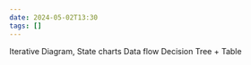 ```yaml
---
date: 2024-05-02T13:30
tags: []
---
```

Iterative Diagram,
State charts
Data flow
Decision Tree + Table